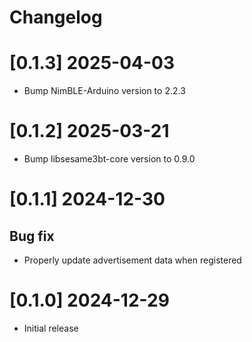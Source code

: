 # Changelog

# [0.1.3] 2025-04-03
- Bump NimBLE-Arduino version to 2.2.3

# [0.1.2] 2025-03-21
- Bump libsesame3bt-core version to 0.9.0

# [0.1.1] 2024-12-30

## Bug fix
- Properly update advertisement data when registered

# [0.1.0] 2024-12-29

- Initial release
